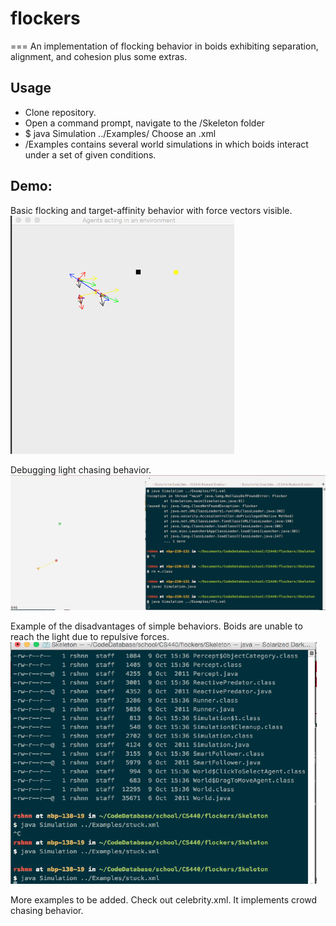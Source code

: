# flockers
===
An implementation of flocking behavior in boids exhibiting separation, alignment, and cohesion plus some extras.

## Usage
- Clone repository.
- Open a command prompt, navigate to the /Skeleton folder
- $ java Simulation ../Examples/ Choose an .xml
- /Examples contains several world simulations in which boids interact under a set of given conditions. 

## Demo:

Basic flocking and target-affinity behavior with force vectors visible. 
![](https://github.com/rshnn/flockers/blob/master/droids.gif?raw=true "boidsout")

Debugging light chasing behavior.
![](https://github.com/rshnn/flockers/blob/master/who_let_the_boids_out.gif?raw=true "nottheboids")

Example of the disadvantages of simple behaviors.  Boids are unable to reach the light due to repulsive forces. 
![](https://github.com/rshnn/flockers/blob/master/stuck.gif?raw=true "stuck")


More examples to be added.
Check out celebrity.xml.  It implements crowd chasing behavior.

